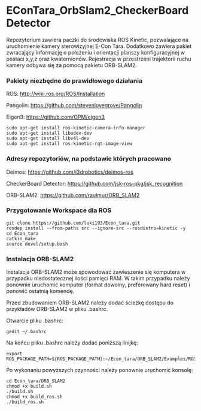# EConTara_OrbSlam2_CheckerBoardDetector
  Repozytorium zawiera paczki do środowiska ROS Kinetic, pozwalające na uruchomienie kamery sterowizyjnej E-Con Tara. Dodatkowo zawiera pakiet zwracający informację o położeniu i orientacji planszy konfiguracyjnej w postaci x,y,z oraz kwaternionów. Rejestracja w przestrzeni trajektorii ruchu kamery odbywa się za pomocą pakietu ORB-SLAM2.
  
  
### Pakiety niezbędne do prawidłowego działania
  ROS:
  http://wiki.ros.org/ROS/Installation

  
  Pangolin:
  https://github.com/stevenlovegrove/Pangolin
  
  Eigen3:
  https://github.com/OPM/eigen3
  

  ```
  sudo apt-get install ros-kinetic-camera-info-manager
  sudo apt-get install libudev-dev
  sudo apt-get install libv4l-dev
  sudo apt-get install ros-kinetic-rqt-image-view
  ```


### Adresy repozytoriów, na podstawie których pracowano
  Deimos:
  https://github.com/i3drobotics/deimos-ros
  
  CheckerBoard Detector:
  https://github.com/jsk-ros-pkg/jsk_recognition
  
  ORB-SLAM2:
  https://github.com/raulmur/ORB_SLAM2
  
  
### Przygotowanie Workspace dla ROS
  ```
  git clone https://github.com/luki193/Econ_tara.git
  rosdep install --from-paths src --ignore-src --rosdistro=kinetic -y
  cd Econ_tara
  catkin_make
  source devel/setup.bash
  ```
  
  
  
### Instalacja ORB-SLAM2
  Instalacja ORB-SLAM2 może spowodować zawieszenie się komputera w przypadku niedostatecznej ilości pamięci RAM. W takim przypadku należy ponownie uruchomić komputer (format dowolny, preferowany hard reset) i ponowić ostatnią komendę.
  
  
  Przed zbudowaniem ORB-SLAM2 należy dodać ścieżkę dostępu do przykładów ORB-SLAM2 w pliku .bashrc.
  
  Otwarcie pliku .bashrc:
```
gedit ~/.bashrc
```
  Na końcu pliku .bashrc należy dodać poniższą linijkę:
```
export ROS_PACKAGE_PATH=${ROS_PACKAGE_PATH}:~/Econ_tara/ORB_SLAM2/Examples/ROS
```

  Po wykonaniu powyższych czynności należy ponownie uruchomić konsolę:
```
cd Econ_tara/ORB_SLAM2
chmod +x build.sh
./build.sh
chmod +x build_ros.sh
./build_ros.sh
```

